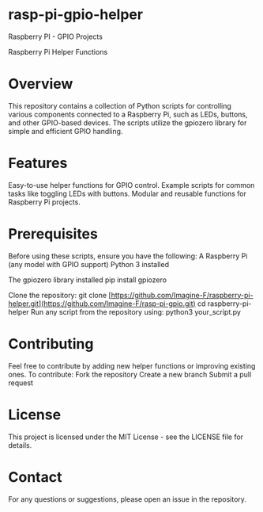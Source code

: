 # rasp-pi-gpio-helper
Raspberry PI - GPIO Projects

Raspberry Pi Helper Functions

# Overview
This repository contains a collection of Python scripts for controlling various components connected to a Raspberry Pi, such as LEDs, buttons, and other GPIO-based devices. The scripts utilize the gpiozero library for simple and efficient GPIO handling.

# Features
Easy-to-use helper functions for GPIO control.
Example scripts for common tasks like toggling LEDs with buttons.
Modular and reusable functions for Raspberry Pi projects.

# Prerequisites
Before using these scripts, ensure you have the following:
A Raspberry Pi (any model with GPIO support)
Python 3 installed

The gpiozero library installed
pip install gpiozero

Clone the repository:
git clone [https://github.com/Imagine-F/raspberry-pi-helper.git](https://github.com/Imagine-F/rasp-pi-gpio.git)
cd raspberry-pi-helper
Run any script from the repository using:
python3 your_script.py

# Contributing
Feel free to contribute by adding new helper functions or improving existing ones. To contribute:
Fork the repository
Create a new branch
Submit a pull request

# License
This project is licensed under the MIT License - see the LICENSE file for details.

# Contact
For any questions or suggestions, please open an issue in the repository.

